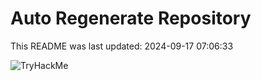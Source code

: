 # Auto Regenerate Repository

This README was last updated: 2024-09-17 07:06:33

 ![TryHackMe](https://tryhackme.com/badge/533634)